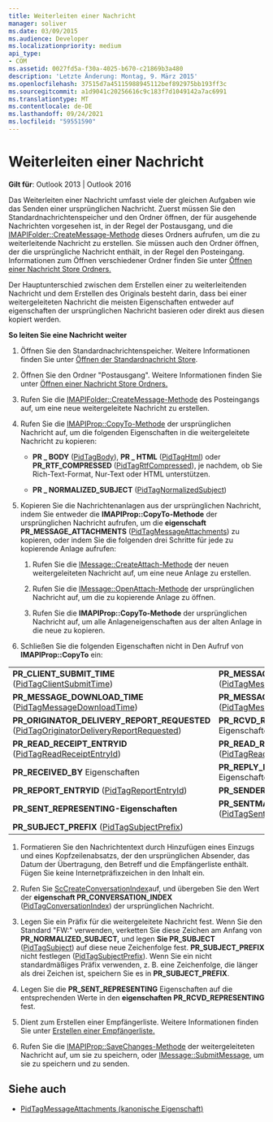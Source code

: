 ```yaml
---
title: Weiterleiten einer Nachricht
manager: soliver
ms.date: 03/09/2015
ms.audience: Developer
ms.localizationpriority: medium
api_type:
- COM
ms.assetid: 0027fd5a-f30a-4025-b670-c21869b3a480
description: 'Letzte Änderung: Montag, 9. März 2015'
ms.openlocfilehash: 37515d7a45115988945112bef892975bb193ff3c
ms.sourcegitcommit: a1d9041c20256616c9c183f7d1049142a7ac6991
ms.translationtype: MT
ms.contentlocale: de-DE
ms.lasthandoff: 09/24/2021
ms.locfileid: "59551590"
---
```

# <a name="forwarding-a-message"></a>Weiterleiten einer Nachricht

**Gilt für**: Outlook 2013 | Outlook 2016 
  
Das Weiterleiten einer Nachricht umfasst viele der gleichen Aufgaben wie das Senden einer ursprünglichen Nachricht. Zuerst müssen Sie den Standardnachrichtenspeicher und den Ordner öffnen, der für ausgehende Nachrichten vorgesehen ist, in der Regel der Postausgang, und die [IMAPIFolder::CreateMessage-Methode](imapifolder-createmessage.md) dieses Ordners aufrufen, um die zu weiterleitende Nachricht zu erstellen. Sie müssen auch den Ordner öffnen, der die ursprüngliche Nachricht enthält, in der Regel den Posteingang. Informationen zum Öffnen verschiedener Ordner finden Sie unter [Öffnen einer Nachricht Store Ordners.](opening-a-message-store-folder.md)
  
Der Hauptunterschied zwischen dem Erstellen einer zu weiterleitenden Nachricht und dem Erstellen des Originals besteht darin, dass bei einer weitergeleiteten Nachricht die meisten Eigenschaften entweder auf eigenschaften der ursprünglichen Nachricht basieren oder direkt aus diesen kopiert werden. 
  
**So leiten Sie eine Nachricht weiter**
  
1. Öffnen Sie den Standardnachrichtenspeicher. Weitere Informationen finden Sie unter [Öffnen der Standardnachricht Store](opening-the-default-message-store.md).
    
2. Öffnen Sie den Ordner "Postausgang". Weitere Informationen finden Sie unter [Öffnen einer Nachricht Store Ordners.](opening-a-message-store-folder.md)
    
3. Rufen Sie die [IMAPIFolder::CreateMessage-Methode](imapifolder-createmessage.md) des Posteingangs auf, um eine neue weitergeleitete Nachricht zu erstellen. 
    
4. Rufen Sie die [IMAPIProp::CopyTo-Methode](imapiprop-copyto.md) der ursprünglichen Nachricht auf, um die folgenden Eigenschaften in die weitergeleitete Nachricht zu kopieren: 
    
   - **PR \_ BODY** ([PidTagBody](pidtagbody-canonical-property.md)), **PR \_ HTML** ([PidTagHtml](pidtaghtml-canonical-property.md)) oder **PR_RTF_COMPRESSED** ([PidTagRtfCompressed](pidtagrtfcompressed-canonical-property.md)), je nachdem, ob Sie Rich-Text-Format, Nur-Text oder HTML unterstützen.
    
   - **PR \_ NORMALIZED_SUBJECT** ([PidTagNormalizedSubject](pidtagnormalizedsubject-canonical-property.md)) 
    
5. Kopieren Sie die Nachrichtenanlagen aus der ursprünglichen Nachricht, indem Sie entweder die **IMAPIProp::CopyTo-Methode** der ursprünglichen Nachricht aufrufen, um die **eigenschaft PR_MESSAGE_ATTACHMENTS** ([PidTagMessageAttachments](pidtagmessageattachments-canonical-property.md)) zu kopieren, oder indem Sie die folgenden drei Schritte für jede zu kopierende Anlage aufrufen:
    
   1. Rufen Sie die [IMessage::CreateAttach-Methode](imessage-createattach.md) der neuen weitergeleiteten Nachricht auf, um eine neue Anlage zu erstellen. 
      
   2. Rufen Sie die [IMessage::OpenAttach-Methode](imessage-openattach.md) der ursprünglichen Nachricht auf, um die zu kopierende Anlage zu öffnen. 
      
   3. Rufen Sie die **IMAPIProp::CopyTo-Methode** der ursprünglichen Nachricht auf, um alle Anlageneigenschaften aus der alten Anlage in die neue zu kopieren. 
    
6. Schließen Sie die folgenden Eigenschaften nicht in Den Aufruf von **IMAPIProp::CopyTo** ein: 
    
|||
|:-----|:-----|
|**PR_CLIENT_SUBMIT_TIME** ([PidTagClientSubmitTime](pidtagclientsubmittime-canonical-property.md))  <br/> |**PR_MESSAGE_DELIVERY_TIME** ([PidTagMessageDeliveryTime](pidtagmessagedeliverytime-canonical-property.md))  <br/> |
|**PR_MESSAGE_DOWNLOAD_TIME** ([PidTagMessageDownloadTime](pidtagmessagedownloadtime-canonical-property.md))  <br/> |**PR_MESSAGE_FLAGS** ([PidTagMessageFlags](pidtagmessageflags-canonical-property.md))  <br/> |
|**PR_ORIGINATOR_DELIVERY_REPORT_REQUESTED** ([PidTagOriginatorDeliveryReportRequested](pidtagoriginatordeliveryreportrequested-canonical-property.md))  <br/> |**PR_RCVD_REPRESENTING** Eigenschaften  <br/> |
|**PR_READ_RECEIPT_ENTRYID** ([PidTagReadReceiptEntryId](pidtagreadreceiptentryid-canonical-property.md))  <br/> |**PR_READ_RECEIPT_REQUESTED** ([PidTagReadReceiptRequested](pidtagreadreceiptrequested-canonical-property.md))  <br/> |
|**PR_RECEIVED_BY** Eigenschaften  <br/> |**PR_REPLY_RECIPIENT** Eigenschaften  <br/> |
|**PR_REPORT_ENTRYID** ([PidTagReportEntryId](pidtagreportentryid-canonical-property.md))  <br/> |**PR_SENDER-Eigenschaften**  <br/> |
|**PR_SENT_REPRESENTING-Eigenschaften**  <br/> |**PR_SENTMAIL_ENTRYID** ([PidTagSentMailEntryId](pidtagsentmailentryid-canonical-property.md))  <br/> |
|**PR_SUBJECT_PREFIX** ([PidTagSubjectPrefix](pidtagsubjectprefix-canonical-property.md))  <br/> | <br/> |
   
1. Formatieren Sie den Nachrichtentext durch Hinzufügen eines Einzugs und eines Kopfzeilenabsatzs, der den ursprünglichen Absender, das Datum der Übertragung, den Betreff und die Empfängerliste enthält. Fügen Sie keine Internetpräfixzeichen in den Inhalt ein.
    
2. Rufen Sie [ScCreateConversationIndex](sccreateconversationindex.md)auf, und übergeben Sie den Wert der **eigenschaft PR_CONVERSATION_INDEX** ([PidTagConversationIndex](pidtagconversationindex-canonical-property.md)) der ursprünglichen Nachricht.
    
3. Legen Sie ein Präfix für die weitergeleitete Nachricht fest. Wenn Sie den Standard "FW:" verwenden, verketten Sie diese Zeichen am Anfang von **PR_NORMALIZED_SUBJECT,** und legen **Sie PR_SUBJECT** ([PidTagSubject](pidtagsubject-canonical-property.md)) auf diese neue Zeichenfolge fest. **PR_SUBJECT_PREFIX** nicht festlegen ([PidTagSubjectPrefix](pidtagsubjectprefix-canonical-property.md)). Wenn Sie ein nicht standardmäßiges Präfix verwenden, z. B. eine Zeichenfolge, die länger als drei Zeichen ist, speichern Sie es in **PR_SUBJECT_PREFIX**. 
    
4. Legen Sie die **PR_SENT_REPRESENTING** Eigenschaften auf die entsprechenden Werte in den **eigenschaften PR_RCVD_REPRESENTING** fest. 
    
5. Dient zum Erstellen einer Empfängerliste. Weitere Informationen finden Sie unter [Erstellen einer Empfängerliste.](creating-a-recipient-list.md)
    
6. Rufen Sie die [IMAPIProp::SaveChanges-Methode](imapiprop-savechanges.md) der weitergeleiteten Nachricht auf, um sie zu speichern, oder [IMessage::SubmitMessage,](imessage-submitmessage.md) um sie zu speichern und zu senden. 
    
## <a name="see-also"></a>Siehe auch

- [PidTagMessageAttachments (kanonische Eigenschaft)](pidtagmessageattachments-canonical-property.md)


